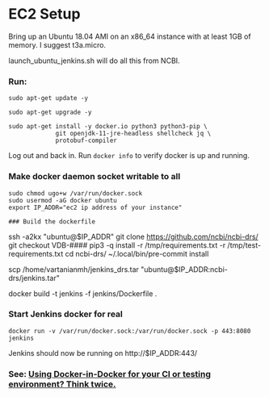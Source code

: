 # EC2 Setup

Bring up an Ubuntu 18.04 AMI on an x86_64 instance with at
least 1GB of memory.
I suggest t3a.micro.

launch_ubuntu_jenkins.sh will do all this from NCBI.

### Run:
```
sudo apt-get update -y

sudo apt-get upgrade -y

sudo apt-get install -y docker.io python3 python3-pip \
             git openjdk-11-jre-headless shellcheck jq \
             protobuf-compiler
```
Log out and back in. Run `docker info` to verify docker is up and running.

### Make docker daemon socket writable to all

```
sudo chmod ugo+w /var/run/docker.sock
sudo usermod -aG docker ubuntu
export IP_ADDR="ec2 ip address of your instance"

### Build the dockerfile

```
ssh -a2kx "ubuntu@$IP_ADDR"
git clone https://github.com/ncbi/ncbi-drs/
git checkout VDB-####
pip3 -q install -r /tmp/requirements.txt -r /tmp/test-requirements.txt
cd ncbi-drs/
~/.local/bin/pre-commit install

scp /home/vartanianmh/jenkins_drs.tar "ubuntu@$IP_ADDR:ncbi-drs/jenkins.tar"

docker build -t jenkins -f jenkins/Dockerfile .


### Start Jenkins docker for real

```
docker run -v /var/run/docker.sock:/var/run/docker.sock -p 443:8080 jenkins
```

Jenkins should now be running on http://$IP_ADDR:443/

### See: [Using Docker-in-Docker for your CI or testing environment? Think twice.](http://jpetazzo.github.io/2015/09/03/do-not-use-docker-in-docker-for-ci/)

